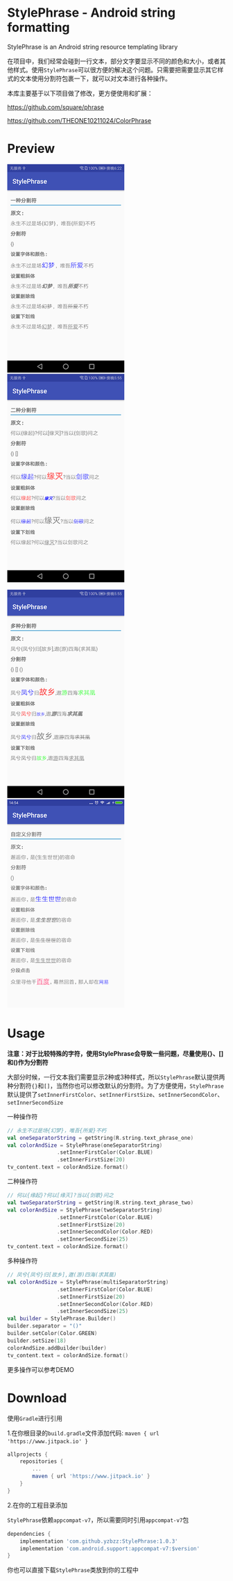 # StylePhrase - Android string formatting

StylePhrase is an Android string resource templating library

在项目中，我们经常会碰到一行文本，部分文字要显示不同的颜色和大小，或者其他样式。使用`StylePhrase`可以很方便的解决这个问题。只需要把需要显示其它样式的文本使用分割符包裹一下，就可以对文本进行各种操作。

本库主要基于以下项目做了修改，更方便使用和扩展：

https://github.com/square/phrase

https://github.com/THEONE10211024/ColorPhrase

# Preview

![device-one-separator](./screenshot/device-one-separator.png)  ![device-one-separator](./screenshot/device-two-separator.png)

![device-one-separator](./screenshot/device-multi-separator.png)  ![device-one-separator](./screenshot/device-custom-separator.png)

# Usage

**注意：对于比较特殊的字符，使用StylePhrase会导致一些问题，尽量使用{}、[]和()作为分割符**

大部分时候，一行文本我们需要显示2种或3种样式，所以`StylePhrase`默认提供两种分割符`{}`和`[]`，当然你也可以修改默认的分割符。为了方便使用，`StylePhrase`默认提供了`setInnerFirstColor`、`setInnerFirstSize`、`setInnerSecondColor`、`setInnerSecondSize`

一种操作符

```kotlin
// 永生不过是场{幻梦}，唯吾{所爱}不朽
val oneSeparatorString = getString(R.string.text_phrase_one)
val colorAndSize = StylePhrase(oneSeparatorString)
                .setInnerFirstColor(Color.BLUE)
                .setInnerFirstSize(20)
tv_content.text = colorAndSize.format()
```

二种操作符

```kotlin
// 何以{缘起}?何以[缘灭]?当以{剑歌}问之
val twoSeparatorString = getString(R.string.text_phrase_two)
val colorAndSize = StylePhrase(twoSeparatorString)
                .setInnerFirstColor(Color.BLUE)
                .setInnerFirstSize(20)
                .setInnerSecondColor(Color.RED)
                .setInnerSecondSize(25)
tv_content.text = colorAndSize.format()
```

多种操作符

```kotlin
// 凤兮{凤兮}归[故乡],遨(游)四海(求其凰)
val colorAndSize = StylePhrase(multiSeparatorString)
                .setInnerFirstColor(Color.BLUE)
                .setInnerFirstSize(20)
                .setInnerSecondColor(Color.RED)
                .setInnerSecondSize(25)
val builder = StylePhrase.Builder()
builder.separator = "()"
builder.setColor(Color.GREEN)
builder.setSize(18)
colorAndSize.addBuilder(builder)
tv_content.text = colorAndSize.format()
```

更多操作可以参考DEMO

# Download

使用`Gradle`进行引用

1.在你根目录的`build.gradle`文件添加代码: `maven { url 'https://www.jitpack.io' }`

```groovy
allprojects {
    repositories {
        ...
        maven { url 'https://www.jitpack.io' }
    }
}
```

2.在你的工程目录添加

`StylePhrase`依赖`appcompat-v7`，所以需要同时引用`appcompat-v7`包

```groovy
dependencies {
	implementation 'com.github.yzbzz:StylePhrase:1.0.3'
    implementation 'com.android.support:appcompat-v7:$version'
}
```

你也可以直接下载`StylePhrase`类放到你的工程中